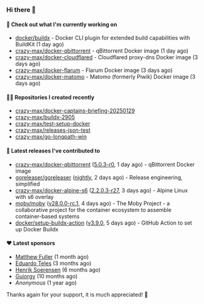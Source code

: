 ### Hi there 👋

#### 👷 Check out what I'm currently working on

- [docker/buildx](https://github.com/docker/buildx) - Docker CLI plugin for extended build capabilities with BuildKit (1 day ago)
- [crazy-max/docker-qbittorrent](https://github.com/crazy-max/docker-qbittorrent) - qBittorrent Docker image (1 day ago)
- [crazy-max/docker-cloudflared](https://github.com/crazy-max/docker-cloudflared) - Cloudflared proxy-dns Docker image (3 days ago)
- [crazy-max/docker-flarum](https://github.com/crazy-max/docker-flarum) - Flarum Docker image (3 days ago)
- [crazy-max/docker-matomo](https://github.com/crazy-max/docker-matomo) - Matomo (formerly Piwik) Docker image (3 days ago)

#### 👨‍💻 Repositories I created recently

- [crazy-max/docker-captains-briefing-20250129](https://github.com/crazy-max/docker-captains-briefing-20250129)
- [crazy-max/buildx-2905](https://github.com/crazy-max/buildx-2905)
- [crazy-max/test-setup-docker](https://github.com/crazy-max/test-setup-docker)
- [crazy-max/releases-json-test](https://github.com/crazy-max/releases-json-test)
- [crazy-max/go-longpath-win](https://github.com/crazy-max/go-longpath-win)

#### 🚀 Latest releases I've contributed to

- [crazy-max/docker-qbittorrent](https://github.com/crazy-max/docker-qbittorrent) ([5.0.3-r0](https://github.com/crazy-max/docker-qbittorrent/releases/tag/5.0.3-r0), 1 day ago) - qBittorrent Docker image
- [goreleaser/goreleaser](https://github.com/goreleaser/goreleaser) ([nightly](https://github.com/goreleaser/goreleaser/releases/tag/nightly), 2 days ago) - Release engineering, simplified
- [crazy-max/docker-alpine-s6](https://github.com/crazy-max/docker-alpine-s6) ([2.2.0.3-r27](https://github.com/crazy-max/docker-alpine-s6/releases/tag/2.2.0.3-r27), 3 days ago) - Alpine Linux with s6 overlay
- [moby/moby](https://github.com/moby/moby) ([v28.0.0-rc.1](https://github.com/moby/moby/releases/tag/v28.0.0-rc.1), 4 days ago) - The Moby Project - a collaborative project for the container ecosystem to assemble container-based systems
- [docker/setup-buildx-action](https://github.com/docker/setup-buildx-action) ([v3.9.0](https://github.com/docker/setup-buildx-action/releases/tag/v3.9.0), 5 days ago) - GitHub Action to set up Docker Buildx

#### ❤️ Latest sponsors
- [Matthew Fuller](https://github.com/mathematics333) (1 month ago)
- [Eduardo Teles](https://github.com/eduardoteles17) (3 months ago)
- [Henrik Soerensen](https://github.com/hsoerensen) (6 months ago)
- [Guiorgy](https://github.com/Guiorgy) (10 months ago)
- _Anonymous_ (1 year ago)

Thanks again for your support, it is much appreciated! 🙏
